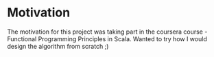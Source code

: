 Motivation
==========
The motivation for this project was taking part in the coursera course - Functional Programming Principles in Scala. 
Wanted to try how I would design the algorithm from scratch ;) 